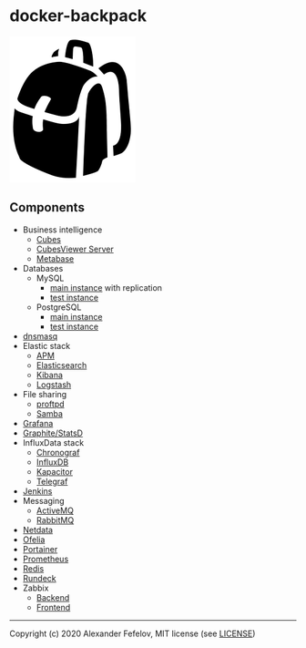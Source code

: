 # docker-backpack

![Backpack](doc/assets/backpack_2551.png)

## Components

- Business intelligence
    - [Cubes](business-intelligence/cubes)
    - [CubesViewer Server](business-intelligence/cubesviewer-server)
    - [Metabase](business-intelligence/metabase)
- Databases
    - MySQL
        - [main instance](databases/mysql/main) with replication
        - [test instance](databases/mysql/test)
    - PostgreSQL
        - [main instance](databases/postgresql/main)
        - [test instance](databases/postgresql/test)
- [dnsmasq](dnsmasq)
- Elastic stack
    - [APM](elastic/apm)
    - [Elasticsearch](elastic/elasticsearch)
    - [Kibana](elastic/kibana)
    - [Logstash](elastic/logstash)
- File sharing
    - [proftpd](file-sharing/proftpd)
    - [Samba](file-sharing/samba)
- [Grafana](grafana)
- [Graphite/StatsD](graphite-statsd)
- InfluxData stack
    - [Chronograf](influxdata/chronograf)
    - [InfluxDB](influxdata/influxdb)
    - [Kapacitor](influxdata/kapacitor)
    - [Telegraf](influxdata/telegraf)
- [Jenkins](jenkins)
- Messaging
    - [ActiveMQ](messaging/activemq)
    - [RabbitMQ](messaging/rabbitmq)
- [Netdata](netdata)
- [Ofelia](ofelia)
- [Portainer](portainer)
- [Prometheus](prometheus)
- [Redis](redis)
- [Rundeck](rundeck)
- Zabbix
    - [Backend](zabbix/backend)
    - [Frontend](zabbix/frontend)

---

Copyright (c) 2020 Alexander Fefelov, MIT license (see [LICENSE](LICENSE))
